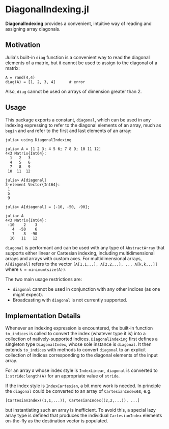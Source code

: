# DiagonalIndexing.jl
**DiagonalIndexing** provides a convenient, intuitive way of reading and assigning array diagonals.

## Motivation
Julia's built-in `diag` function is a convenient way to read the diagonal elements of a matrix, but it cannot be used to assign to the diagonal of a matrix:
```
A = rand(4,4)
diag(A) = [1, 2, 3, 4]		# error
```
Also, `diag` cannot be used on arrays of dimension greater than 2.

## Usage
This package exports a constant, `diagonal`, which can be used in any indexing expressing to refer to the diagonal elements of an array, much as `begin` and `end` refer to the first and last elements of an array:

```
julia> using DiagonalIndexing

julia> A = [1 2 3; 4 5 6; 7 8 9; 10 11 12]
4×3 Matrix{Int64}:
  1   2   3
  4   5   6
  7   8   9
 10  11  12

julia> A[diagonal]
3-element Vector{Int64}:
 1
 5
 9

julia> A[diagonal] = [-10, -50, -90];

julia> A
4×3 Matrix{Int64}:
 -10    2    3
   4  -50    6
   7    8  -90
  10   11   12
```

`diagonal` is performant and can be used with any type of `AbstractArray` that supports either linear or Cartesian indexing, including multidimensional arrays and arrays with custom axes.  For multidimensional arrays, `A[diagonal]` refers to the vector `[A[1,1,..], A[2,2,..], .., A[k,k,..]]` where `k = minimum(size(A))`.

The two main usage restrictions are:
* `diagonal` cannot be used in conjunction with any other indices (as one might expect).
* Broadcasting with `diagonal` is not currently supported.

## Implementation Details
Whenever an indexing expression is encountered, the built-in function `to_indices` is called to convert the index (whatever type it is) into a collection of natively-supported indices. `DiagonalIndexing` first defines a singleton type `DiagonalIndex`, whose sole instance is `diagonal`. It then extends `to_indices` with methods to convert `diagonal` to an explicit collection of indices corresponding to the diagonal elements of the input array.

For an array `A` whose index style is `IndexLinear`, `diagonal` is converted to `1:stride:length(A)` for an appropriate value of `stride`.

If the index style is `IndexCartesian`, a bit more work is needed.  In principle the `diagonal` could be converted to an array of `CartesianIndex`es, e.g. 
```
[CartesianIndex((1,1,...)), CartesianIndex((2,2,...)), ...]
```
but instantiating such an array is inefficient. To avoid this, a special lazy array type is defined that produces the individual `CartesianIndex` elements on-the-fly as the destination vector is populated.
